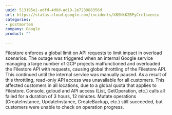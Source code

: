 ```yaml
---
uuid: 513195e1-adfd-4d8d-ad19-2e723988356d
url: https://status.cloud.google.com/incidents/X8SNkK2BPyCrc1sveeiu
categories:
- postmortem
company: Google
product: ""

---
```


Filestore enforces a global limit on API requests to limit impact in overload scenarios. The outage was triggered when an internal Google service managing a large number of GCP projects malfunctioned and overloaded the Filestore API with requests, causing global throttling of the Filestore API. This continued until the internal service was manually paused. As a result of this throttling, read-only API access was unavailable for all customers. This affected customers in all locations, due to a global quota that applies to Filestore. Console, gcloud and API access (List, GetOperation, etc.) calls all failed for a duration of 3 hours, 12 minutes. Mutate operations (CreateInstance, UpdateInstance, CreateBackup, etc.) still succeeded, but customers were unable to check on operation progress.
